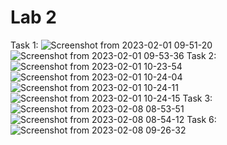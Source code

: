 # Lab 2
Task 1:
![Screenshot from 2023-02-01 09-51-20](https://user-images.githubusercontent.com/94800480/215954781-ae71889b-41ee-4209-aa63-2e5f10218a19.png)
![Screenshot from 2023-02-01 09-53-36](https://user-images.githubusercontent.com/94800480/215954864-5d777dba-3f8d-450d-a68e-518aabc8e494.png)
Task 2:
![Screenshot from 2023-02-01 10-23-54](https://user-images.githubusercontent.com/94800480/215958734-39890ee4-1b8a-41a0-8f77-cb65244639b9.png)
![Screenshot from 2023-02-01 10-24-04](https://user-images.githubusercontent.com/94800480/215958755-a8cf36d5-3608-4767-91d1-6a662f0fd9b9.png)
![Screenshot from 2023-02-01 10-24-11](https://user-images.githubusercontent.com/94800480/215958784-cb62e3fd-8745-4c35-ac4f-8c8f2c0b707c.png)
![Screenshot from 2023-02-01 10-24-15](https://user-images.githubusercontent.com/94800480/215958820-b4628b25-0ff6-416a-bfa1-1bce31a8ba6c.png)
Task 3:
![Screenshot from 2023-02-08 08-53-51](https://user-images.githubusercontent.com/94800480/217431008-b9118da0-8567-4218-a1b0-3a8ce71ac4dc.png)
![Screenshot from 2023-02-08 08-54-12](https://user-images.githubusercontent.com/94800480/217431027-522d6a30-094c-4a20-9e8b-0454bfe7c6de.png)
Task 6:
![Screenshot from 2023-02-08 09-26-32](https://user-images.githubusercontent.com/94800480/217433700-7976a3c0-f827-416c-8884-79892a73c002.png)
